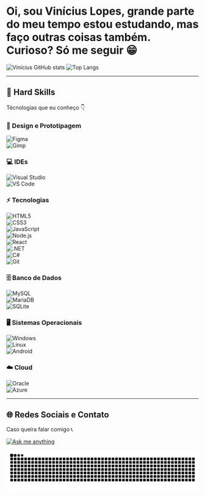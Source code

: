 # Oi, sou Vinícius Lopes, grande parte do meu tempo estou estudando, mas faço outras coisas também. Curioso? Só me seguir 😁

![Vinícius GitHub stats](https://githubcard.vinicioslop.com.br/api?username=vinicioslop&show_icons=true&&include_all_commits=true&theme=synthwave)
![Top Langs](https://githubcard.vinicioslop.com.br/api/top-langs/?username=vinicioslop&layout=compact&theme=synthwave)

---

## 🚀 Hard Skills  

Técnologias que eu conheço 👇  

### 🎨 Design e Prototipagem  

![Figma](https://img.shields.io/badge/Figma-F24E1E?style=for-the-badge&logo=figma&logoColor=white)  
![Gimp](https://img.shields.io/badge/gimp-5C5543?style=for-the-badge&logo=gimp&logoColor=white)  

### 💻 IDEs  

![Visual Studio](https://img.shields.io/badge/Visual_Studio-5C2D91?style=for-the-badge&logo=visual%20studio&logoColor=white)  
![VS Code](https://img.shields.io/badge/Visual_Studio_Code-0078D4?style=for-the-badge&logo=visual%20studio%20code&logoColor=white)  

### ⚡ Tecnologias  

![HTML5](https://img.shields.io/badge/HTML5-E34F26?style=for-the-badge&logo=html5&logoColor=white)  
![CSS3](https://img.shields.io/badge/CSS3-1572B6?style=for-the-badge&logo=css3&logoColor=white)  
![JavaScript](https://img.shields.io/badge/JavaScript-F7DF1E?style=for-the-badge&logo=javascript&logoColor=black)  
![Node.js](https://img.shields.io/badge/Node.js-43853D?style=for-the-badge&logo=node.js&logoColor=white)  
![React](https://img.shields.io/badge/React-20232A?style=for-the-badge&logo=react&logoColor=61DAFB)  
![.NET](https://img.shields.io/badge/.NET-5C2D91?style=for-the-badge&logo=.net&logoColor=white)  
![C#](https://img.shields.io/badge/C%23-239120?style=for-the-badge&logo=c-sharp&logoColor=white)  
![Git](https://img.shields.io/badge/GIT-E44C30?style=for-the-badge&logo=git&logoColor=white)  

### 🗄️ Banco de Dados  

![MySQL](https://img.shields.io/badge/MySQL-005C84?style=for-the-badge&logo=mysql&logoColor=white)  
![MariaDB](https://img.shields.io/badge/MariaDB-003545?style=for-the-badge&logo=mariadb&logoColor=white)  
![SQLite](https://img.shields.io/badge/SQLite-07405E?style=for-the-badge&logo=sqlite&logoColor=white)  

### 🖥️ Sistemas Operacionais  

![Windows](https://img.shields.io/badge/Windows-0078D6?style=for-the-badge&logo=windows&logoColor=white)  
![Linux](https://img.shields.io/badge/Linux-FCC624?style=for-the-badge&logo=linux&logoColor=black)  
![Android](https://img.shields.io/badge/Android-3DDC84?style=for-the-badge&logo=android&logoColor=white)  

### ☁️ Cloud  

![Oracle](https://img.shields.io/badge/Oracle-F80000?style=for-the-badge&logo=oracle&logoColor=black)  
![Azure](https://img.shields.io/badge/microsoft%20azure-0089D6?style=for-the-badge&logo=microsoft-azure&logoColor=white)  

---

## 🌐 Redes Sociais e Contato  

Caso queira falar comigo 📞  

[![Ask me anything](https://img.shields.io/badge/Ask%20me-anything-1abc9c.svg)](https://social.vinicioslop.com.br/)

![Snake animation](https://github.com/vinicioslop/vinicioslop/blob/output/github-contribution-grid-snake-dark.svg)
